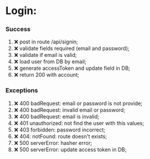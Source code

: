 # Login:

### Success

1. ❌ post in route /api/signin;
2. ❌ validate fields required (email and password);
3. ❌ validate if email is valid;
4. ❌ load user from DB by email;
5. ❌ generate accessToken and update field in DB;
6. ❌ return 200 with account;

### Exceptions

1. ❌ 400 badRequest: email or password is not provide;
2. ❌ 400 badRequest: invalid email or password;
3. ❌ 400 badRequest: email is invalid;
4. ❌ 401 unauthorized: not find the user with this values;
5. ❌ 403 forbidden: password incorrect;
6. ❌ 404: notFound: route doesn't exists;
7. ❌ 500 serverError: hasher error;
8. ❌ 500 serverError: update access token in DB;
